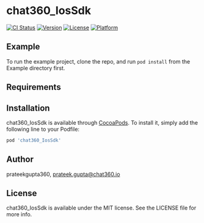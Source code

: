# chat360_IosSdk

[![CI Status](https://img.shields.io/travis/prateekgupta360/chat360_IosSdk.svg?style=flat)](https://travis-ci.org/prateekgupta360/chat360_IosSdk)
[![Version](https://img.shields.io/cocoapods/v/chat360_IosSdk.svg?style=flat)](https://cocoapods.org/pods/chat360_IosSdk)
[![License](https://img.shields.io/cocoapods/l/chat360_IosSdk.svg?style=flat)](https://cocoapods.org/pods/chat360_IosSdk)
[![Platform](https://img.shields.io/cocoapods/p/chat360_IosSdk.svg?style=flat)](https://cocoapods.org/pods/chat360_IosSdk)

## Example

To run the example project, clone the repo, and run `pod install` from the Example directory first.

## Requirements

## Installation

chat360_IosSdk is available through [CocoaPods](https://cocoapods.org). To install
it, simply add the following line to your Podfile:

```ruby
pod 'chat360_IosSdk'
```

## Author

prateekgupta360, prateek.gupta@chat360.io

## License

chat360_IosSdk is available under the MIT license. See the LICENSE file for more info.
